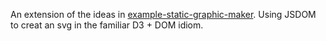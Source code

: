 An extension of the ideas in [example-static-graphic-maker](https://github.com/ft-interactive/example-static-graphic-maker). Using JSDOM to creat an svg in the familiar D3 + DOM idiom.
